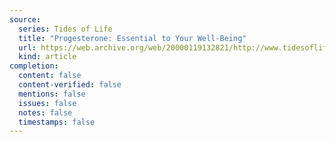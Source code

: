 ```yaml
---
source:
  series: Tides of Life
  title: "Progesterone: Essential to Your Well-Being"
  url: https://web.archive.org/web/20000119132821/http://www.tidesoflife.com/essential.htm
  kind: article
completion:
  content: false
  content-verified: false
  mentions: false
  issues: false
  notes: false
  timestamps: false
---
```

